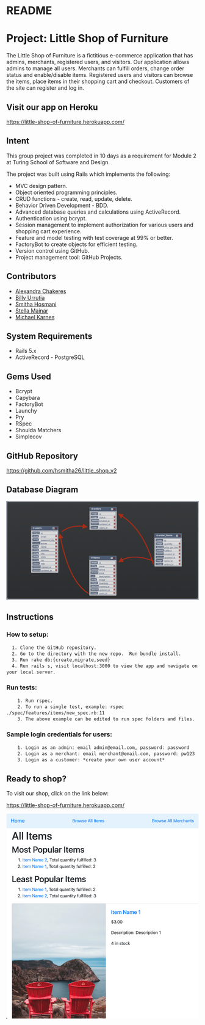 # README
# Project: Little Shop of Furniture

The Little Shop of Furniture is a fictitious e-commerce application that has admins, merchants, registered users, and visitors. Our application allows admins to manage all users.
Merchants can fulfill orders, change order status and enable/disable items.  Registered users and visitors can browse the items, place items in their shopping cart and checkout.
Customers of the site can register and log in.

## Visit our app on Heroku
https://little-shop-of-furniture.herokuapp.com/

## Intent  

This group project was completed in 10 days as a requirement for Module 2 at Turing School of Software and Design.

The project was built using Rails which implements the following:
* MVC design pattern.
* Object oriented programming principles.
* CRUD functions - create, read, update, delete.
* Behavior Driven Development - BDD.
* Advanced database queries and calculations using ActiveRecord.
* Authentication using bcrypt.
* Session management to implement authorization for various users and shopping cart experience.
* Feature and model testing with test coverage at 99% or better.
* FactoryBot to create objects for efficient testing.
* Version control using GitHub.
* Project management tool: GitHub Projects.

## Contributors
* [Alexandra Chakeres](https://github.com/chakeresa)
* [Billy Urrutia](https://github.com/CosmicSpagetti)
* [Smitha Hosmani](https://github.com/hsmitha26)
* [Stella Mainar](https://github.com/smainar)
* [Michael Karnes](https://github.com/mikekarnes123)

## System Requirements
* Rails 5.x
* ActiveRecord - PostgreSQL

## Gems Used
* Bcrypt
* Capybara
* FactoryBot
* Launchy
* Pry
* RSpec
* Shoulda Matchers
* Simplecov

## GitHub Repository
https://github.com/hsmitha26/little_shop_v2

## Database Diagram
![alt text](app/assets/images/little-shop-schema.png)

## Instructions
  ### How to setup:
      1. Clone the GitHub repository.
      2. Go to the directory with the new repo.  Run bundle install.
      3. Run rake db:{create,migrate,seed}
      4. Run rails s, visit localhost:3000 to view the app and navigate on your local server.

  ### Run tests:
        1. Run rspec.
        2. To run a single test, example: rspec ./spec/features/items/new_spec.rb:11
        3. The above example can be edited to run spec folders and files.

  ### Sample login credentials for users:
        1. Login as an admin: email admin@email.com, password: password
        2. Login as a merchant: email merchant@email.com, password: pw123
        3. Login as a customer: *create your own user account*

## Ready to shop?
To visit our shop, click on the link below:

https://little-shop-of-furniture.herokuapp.com/

![alt text](app/assets/images/app-screen-shot.png)
